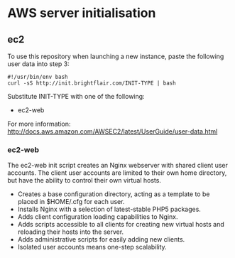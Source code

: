 # AWS server initialisation

## ec2

To use this repository when launching a new instance, paste the following user data into step 3:

```
#!/usr/bin/env bash
curl -sS http://init.brightflair.com/INIT-TYPE | bash
```

Substitute INIT-TYPE with one of the following:

* ec2-web

For more information: http://docs.aws.amazon.com/AWSEC2/latest/UserGuide/user-data.html

### ec2-web

The ec2-web init script creates an Nginx webserver with shared client user accounts. The client user accounts are limited to their own home directory, but have the ability to control their own virtual hosts.

* Creates a base configuration directory, acting as a template to be placed in $HOME/.cfg for each user.
* Installs Nginx with a selection of latest-stable PHP5 packages.
* Adds client configuration loading capabilities to Nginx.
* Adds scripts accessible to all clients for creating new virtual hosts and reloading their hosts into the server.
* Adds administrative scripts for easily adding new clients.
* Isolated user accounts means one-step scalability.
